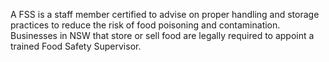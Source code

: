 A FSS is a staff member certified to advise on proper handling and storage practices to reduce the risk of food poisoning and contamination. Businesses in NSW that store or sell food are legally required to appoint a trained Food Safety Supervisor.